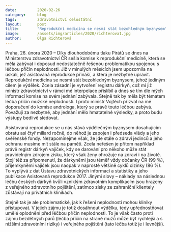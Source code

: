 ```yaml
---
date:         2020-02-26
category:     blog
tags:         zdravotnictví celostátní
layout:       post
title:        "Reprodukční medicína se nesmí stát bezohledným byznysem"
image:        /assets/img/articles/2020/richterova1.jpg
author:       Olga Richterová
--- 
```




Praha, 26. února 2020 – Díky dlouhodobému tlaku Pirátů se dnes na Ministerstvu zdravotnictví ČR sešla komise k reprodukční medicíně, která se měla zabývat i doposud nedostatečně řešenou problematikou spojenou s léčbou příčin neplodnosti. Již v minulých měsících jsem upozornila na úskalí, jež asistovaná reprodukce přináší, a která je nezbytné upravit. Reprodukční medicína se nesmí stát bezohledným byznysem, jehož jediným cílem je výdělek. Zcela zásadní je vytvoření registru dárkyň, což mi již ministr zdravotnictví v rámci mé interpelace přislíbil a dnes se tím dle mých informací komise na svém jednání zabývala. Stejně tak by měla být tématem léčba příčin mužské neplodnosti. I proto ministr Vojtěch přizval na mé doporučení do komise androloga, který se právě touto léčbou zabývá. Považuji za nezbytné, aby jednání mělo hmatatelné výsledky, a proto budu výstupy bedlivě sledovat.

Asistovaná reprodukce se u nás stává výdělečným byznysem dosahujícím obratu asi čtyř miliard ročně, do něhož je zapojen i předseda vlády a jeho svěřenské fondy. Nezapomínejme však, že jde stále o zdraví jedinců a jeho ochranu musíme mít stále na paměti. Zcela neřešen je přitom například právě registr dárkyň vajíček, kdy se darování pro někoho může stát pravidelným zdrojem zisku, který však ženy ohrožuje na zdraví i na životě. Stojí též za připomenutí, že dárkyněmi jsou téměř vždy občanky ČR (99 %), příjemkyněmi vajíček jsou naopak v naprosté většině cyklů cizinky (86 %). To vyplývá z dat Ústavu zdravotnických informací a statistiky a jeho publikace Asistovaná reprodukce 2017.  Jinými slovy – náklady na následnou léčbu českých dárkyň kvůli vzniklým zdravotním komplikacím jsou hrazeny z veřejného zdravotního pojištění, zatímco zisky ze zahraniční klientely zůstávají na privátních klinikách.

Stejně tak je ale problematické, jak k řešení neplodnosti mohou kliniky přistupovat. V jejich zájmu je totiž dosáhnout výdělku, tedy upřednostňovat umělé oplodnění před léčbou příčin neplodnosti. To je však často proti zájmu bezdětných párů (léčba příčin na straně mužů může být rychlejší a s nižšími zdravotními riziky) i veřejného pojištění (tato léčba totiž je i levnější).
